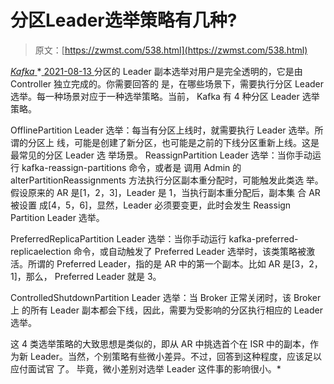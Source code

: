 <!--yml
category: 未分类
date: 0001-01-01 00:00:00
--->

# 分区Leader选举策略有几种?

> 原文：[https://zwmst.com/538.html](https://zwmst.com/538.html)

   [ *Kafka* ](https://zwmst.com/kafka)*[ <time datetime="2021-08-14T07:01:35+08:00"> 2021-08-13 </time> ](https://zwmst.com/538.html)  分区的 Leader 副本选举对用户是完全透明的，它是由 Controller 独立完成的。你需要回答的 是，在哪些场景下，需要执行分区 Leader 选举。每一种场景对应于一种选举策略。当前， Kafka 有 4 种分区 Leader 选举策略。

OfflinePartition Leader 选举：每当有分区上线时，就需要执行 Leader 选举。所谓的分区上 线，可能是创建了新分区，也可能是之前的下线分区重新上线。这是最常见的分区 Leader 选 举场景。 ReassignPartition Leader 选举：当你手动运行 kafka-reassign-partitions 命令，或者是 调用 Admin 的 alterPartitionReassignments 方法执行分区副本重分配时，可能触发此类选 举。假设原来的 AR 是[1，2，3]，Leader 是 1，当执行副本重分配后，副本集 合 AR 被设置 成[4，5，6]，显然，Leader 必须要变更，此时会发生 Reassign Partition Leader 选举。

PreferredReplicaPartition Leader 选举：当你手动运行 kafka-preferred-replicaelection 命令，或自动触发了 Preferred Leader 选举时，该类策略被激活。所谓的 Preferred Leader，指的是 AR 中的第一个副本。比如 AR 是[3，2，1]，那么， Preferred Leader 就是 3。

ControlledShutdownPartition Leader 选举：当 Broker 正常关闭时，该 Broker 上 的所有 Leader 副本都会下线，因此，需要为受影响的分区执行相应的 Leader 选举。

这 4 类选举策略的大致思想是类似的，即从 AR 中挑选首个在 ISR 中的副本，作为新 Leader。当然，个别策略有些微小差异。不过，回答到这种程度，应该足以应付面试官 了。 毕竟，微小差别对选举 Leader 这件事的影响很小。*